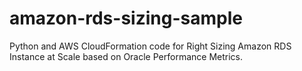 # amazon-rds-sizing-sample
Python and AWS CloudFormation code for Right Sizing Amazon RDS Instance at Scale based on Oracle Performance Metrics.
